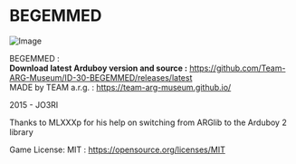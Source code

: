 # BEGEMMED
![Image](https://raw.githubusercontent.com/Team-ARG-Museum/ID-30-BEGEMMED/master/art/banner-ID-30.png)

BEGEMMED :  
**Download latest Arduboy version and source :** https://github.com/Team-ARG-Museum/ID-30-BEGEMMED/releases/latest  
MADE by TEAM a.r.g. : https://team-arg-museum.github.io/

2015 - JO3RI

Thanks to MLXXXp for his help on switching from ARGlib to the Arduboy 2 library

Game License: MIT : https://opensource.org/licenses/MIT
